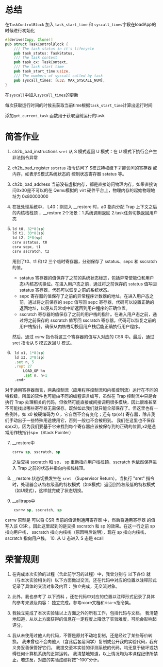 # 总结
在`TaskControlBlock` 加入 `task_start_time` 和  `syscall_times`字段在loadApp的时候进行初始化
```rust
#[derive(Copy, Clone)]
pub struct TaskControlBlock {
    /// The task status in it's lifecycle
    pub task_status: TaskStatus,
    /// The task context
    pub task_cx: TaskContext,
    /// The task start time
    pub task_start_time:usize,
    /// The numbers of syscall called by task
    pub syscall_times: [u32; MAX_SYSCALL_NUM],
}
```

在`syscall`中加入`syscall_times`的更新

每次获取运行时间的时候去获取当前time根据`task_start_time`计算出运行时间

添加`get_current_task` 函数用于获取当前运行的task



# 简答作业

1. ch2b_bad_instructions
   `sret` 从 S 模式返回 U 模式：在 U 模式下执行会产生非法指令异常
2. ch2b_bad_register
   `sstatus` 指令访问了 S模式特权级下才能访问的寄存器 或内存，如表示S模式系统状态的 控制状态寄存器 sstatus 等。
3. ch2b_bad_address
   当前没有虚拟内存，都是直接访问物理内存，如果直接访问0x00是不可以的在 Qemu模拟的 virt 硬件平台上，物理内存的起始物理地址为 0x80000000
4.  在批处理系统中， L40：刚进入 __restore 时，a0 指向分配 Trap 上下文之后的内核栈栈顶 ，__restore 2个场景：1.系统调用返回 2.task任务切换返回用户态
5. ```asm
   ld t0, 32*8(sp)
   ld t1, 33*8(sp)
   ld t2, 2*8(sp)
   csrw sstatus, t0
   csrw sepc, t1
   csrw sscratch, t2
   ```
   用到了t0、t1 和 t2 三个临时寄存器，分别保存了 sstatus、sepc 和 sscratch 的值。
   - sstatus 寄存器的值保存了之前的系统状态标志，包括异常使能位和用户态/内核态切换位。在进入用户态之前，通过将之前保存的 sstatus 值写回 sstatus 寄存器，代码可以恢复之前的系统状态。
   - sepc 寄存器的值保存了之前的异常程序计数器的地址。在进入用户态之前，通过将之前保存的 sepc 值写回 sepc 寄存器，代码可以设置正确的返回地址，以便从异常或中断返回到用户程序的正确位置。
   - sscratch 寄存器的值保存了之前的用户栈的指针。在进入用户态之前，通过将之前保存的 sscratch 值写回 sscratch 寄存器，代码可以恢复之前的用户栈指针，确保从内核栈切换回用户栈后能正确执行用户程序。
   
   然后，通过 csrw 指令将这三个寄存器的值写入对应的 CSR 中。最后，通过 sret 指令从 S 模式返回 U 模式。
6. ```asm
    ld x1, 1*8(sp)
    ld x3, 3*8(sp)
    .set n, 5
    .rept 27
        LOAD_GP %n
        .set n, n+1
    .endr
    ```
对于通用寄存器而言，两条控制流（应用程序控制流和内核控制流）运行在不同的特权级，所属的软件也可能由不同的编程语言编写，虽然在 Trap 控制流中只是会执行 Trap 处理相关的代码，但依然可能直接或间接调用很多模块，因此很难甚至不可能找出哪些寄存器无需保存。既然如此我们就只能全部保存了。但这里也有一些例外，如 x0 被硬编码为 0 ，它自然不会有变化；还有 tp(x4) 寄存器，除非我们手动出于一些特殊用途使用它，否则一般也不会被用到。
我们在这里也不保存 sp(x2)，因为我们要基于它来找到每个寄存器应该被保存到的正确的位置,x2是通常用作栈指针sp=（Stack Pointer）

7. __restore中
    ```asm
   csrrw sp, sscratch, sp
    ```
   之后交换 sscratch 和 sp， sp 重新指向用户栈栈顶，sscratch 也依然保存进入 Trap 之前的状态并指向内核栈栈顶。
    
8. __restore 状态切换发生在 `sret` （Supervisor Return）。当执行 "sret" 指令时，处理器会从特权级高的特权模式（如S模式）返回到特权级低的特权模式（如U模式），这样就完成了状态切换。
9. __alltraps中
```asm
    csrrw sp, sscratch, sp
```
csrrw 原型是  可以将 CSR 当前的值读到通用寄存器  中，然后将通用寄存器  的值写入该 CSR 。因此这里起到的是交换 sscratch 和 sp 的效果。在这一行之前 sp 指向用户栈， sscratch 指向内核栈（原因稍后说明），现在 sp 指向内核栈， sscratch 指向用户栈。
10. 从 U 态进入 S 态是 ecall










# 荣誉规则

1. 在完成本次实验的过程（含此前学习的过程）中，我曾分别与 以下各位 就（与本次实验相关的）以下方面做过交流，还在代码中对应的位置以注释形式记录了具体的交流对象及内容：
    独立完成，无交流对象。

2. 此外，我也参考了 以下资料 ，还在代码中对应的位置以注释形式记录了具体的参考来源及内容：
   独立完成，参考rcore文档和risc-v指令集。

3. 我独立完成了本次实验除以上方面之外的所有工作，包括代码与文档。 我清楚地知道，从以上方面获得的信息在一定程度上降低了实验难度，可能会影响起评分。

4. 我从未使用过他人的代码，不管是原封不动地复制，还是经过了某些等价转换。 我未曾也不会向他人（含此后各届同学）复制或公开我的实验代码，我有义务妥善保管好它们。 我提交至本实验的评测系统的代码，均无意于破坏或妨碍任何计算机系统的正常运转。 我清楚地知道，以上情况均为本课程纪律所禁止，若违反，对应的实验成绩将按“-100”分计。